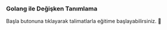 ### Golang ile Değişken Tanımlama
  
Başla butonuna tıklayarak talimatlarla eğitime başlayabilirsiniz. 🚀  
